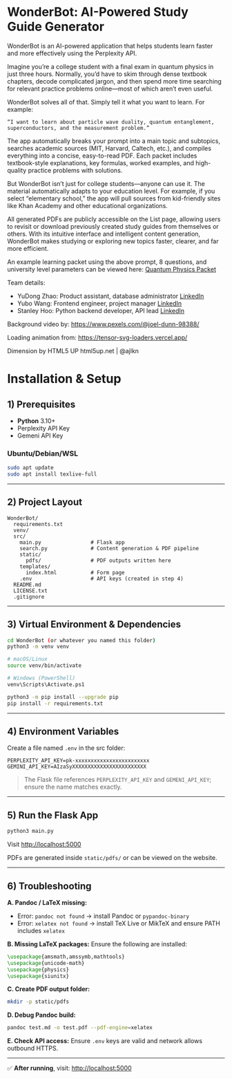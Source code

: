 # WonderBot: AI-Powered Study Guide Generator

WonderBot is an AI-powered application that helps students learn faster and more effectively using the Perplexity API.

Imagine you’re a college student with a final exam in quantum physics in just three hours. Normally, you’d have to skim through dense textbook chapters, decode complicated jargon, and then spend more time searching for relevant practice problems online—most of which aren’t even useful.

WonderBot solves all of that. Simply tell it what you want to learn. For example:

```“I want to learn about particle wave duality, quantum entanglement, superconductors, and the measurement problem.”```

The app automatically breaks your prompt into a main topic and subtopics, searches academic sources (MIT, Harvard, Caltech, etc.), and compiles everything into a concise, easy-to-read PDF. Each packet includes textbook-style explanations, key formulas, worked examples, and high-quality practice problems with solutions.

But WonderBot isn’t just for college students—anyone can use it. The material automatically adapts to your education level. For example, if you select “elementary school,” the app will pull sources from kid-friendly sites like Khan Academy and other educational organizations.

All generated PDFs are publicly accessible on the List page, allowing users to revisit or download previously created study guides from themselves or others. With its intuitive interface and intelligent content generation, WonderBot makes studying or exploring new topics faster, clearer, and far more efficient.

An example learning packet using the above prompt, 8 questions, and university level parameters can be viewed here: [Quantum Physics Packet](https://github.com/HiPeople21/WonderBot/blob/main/example.pdf)

Team details:

- YuDong Zhao: Product assistant, database administrator [LinkedIn](https://www.linkedin.com/in/%E6%98%B1%E6%A0%8B-%E8%B5%B5-1ab35138a/)
- Yubo Wang: Frontend engineer, project manager [LinkedIn](https://www.linkedin.com/in/yubo-wang-b541302b3/)
- Stanley Hoo: Python backend developer, API lead [LinkedIn](https://www.linkedin.com/in/stanley-hoo-a20108331/)

Background video by: https://www.pexels.com/@joel-dunn-98388/

Loading animation from: https://tensor-svg-loaders.vercel.app/

Dimension by HTML5 UP
html5up.net | @ajlkn

# Installation & Setup

## 1) Prerequisites

* **Python** 3.10+
* Perplexity API Key
* Gemeni API Key

### Ubuntu/Debian/WSL

```bash
sudo apt update
sudo apt install texlive-full
```

---

## 2) Project Layout

```
WonderBot/
  requirements.txt
  venv/
  src/
    main.py                # Flask app 
    search.py              # Content generation & PDF pipeline
    static/
      pdfs/                # PDF outputs written here
    templates/
      index.html           # Form page
    .env                   # API keys (created in step 4)
  README.md
  LICENSE.txt
  .gitignore
```

---

## 3) Virtual Environment & Dependencies

```bash
cd WonderBot (or whatever you named this folder)
python3 -m venv venv

# macOS/Linux
source venv/bin/activate

# Windows (PowerShell)
venv\Scripts\Activate.ps1

python3 -m pip install --upgrade pip
pip install -r requirements.txt
```

---

## 4) Environment Variables

Create a file named `.env` in the src folder:

```
PERPLEXITY_API_KEY=pk-xxxxxxxxxxxxxxxxxxxxxxxx
GEMINI_API_KEY=AIzaSyXXXXXXXXXXXXXXXXXXXXXXXX
```

> The Flask file references `PERPLEXITY_API_KEY` and `GEMENI_API_KEY`; ensure the name matches exactly.

---

## 5) Run the Flask App

```bash
python3 main.py
```

Visit [http://localhost:5000](http://localhost:5000)

PDFs are generated inside `static/pdfs/` or can be viewed on the website.

---

## 6) Troubleshooting

**A. Pandoc / LaTeX missing:**

* Error: `pandoc not found` → install Pandoc or `pypandoc-binary`
* Error: `xelatex not found` → install TeX Live or MikTeX and ensure PATH includes `xelatex`

**B. Missing LaTeX packages:**
Ensure the following are installed:

```tex
\usepackage{amsmath,amssymb,mathtools}
\usepackage{unicode-math}
\usepackage{physics}
\usepackage{siunitx}
```

**C. Create PDF output folder:**

```bash
mkdir -p static/pdfs
```

**D. Debug Pandoc build:**

```bash
pandoc test.md -o test.pdf --pdf-engine=xelatex
```

**E. Check API access:**
Ensure `.env` keys are valid and network allows outbound HTTPS.

---

✅ **After running**, visit: [http://localhost:5000](http://localhost:5000)
